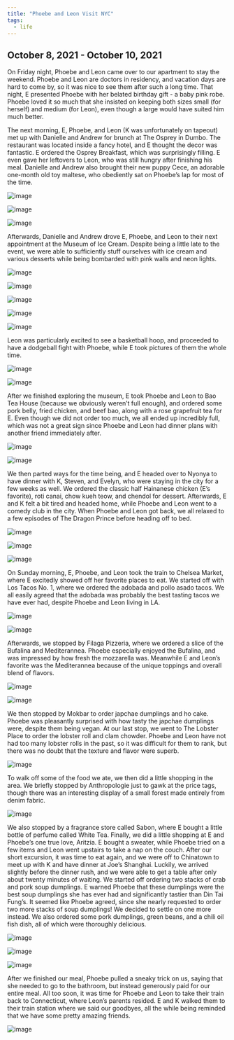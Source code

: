 ```yaml
---
title: "Phoebe and Leon Visit NYC"
tags:
  - life
---
```


## October 8, 2021 - October 10, 2021

On Friday night, Phoebe and Leon came over to our apartment to stay the weekend. Phoebe and Leon are doctors in residency, and vacation days are hard to come by, so it was nice to see them after such a long time. That night, E presented Phoebe with her belated birthday gift - a baby pink robe. Phoebe loved it so much that she insisted on keeping both sizes small (for herself) and medium (for Leon), even though a large would have suited him much better. 

The next morning, E, Phoebe, and Leon (K was unfortunately on tapeout) met up with Danielle and Andrew for brunch at The Osprey in Dumbo. The restaurant was located inside a fancy hotel, and E thought the decor was fantastic. E ordered the Osprey Breakfast, which was surprisingly filling. E even gave her leftovers to Leon, who was still hungry after finishing his meal. Danielle and Andrew also brought their new puppy Cece, an adorable one-month old toy maltese, who obediently sat on Phoebe’s lap for most of the time. 

![image](https://thumbnails-photos.amazon.com/v1/thumbnail/-njeXuL3QkKGOpWIRkvzYA?viewBox=703%2C937&ownerId=A162HQHSXNNQIH&groupShareToken=utZYY3mwTpGX7bOjEzZGtw.gC8ZExI67DaZhaH_9bzTAd)

![image](https://thumbnails-photos.amazon.com/v1/thumbnail/tVndyUqGR2y4LlcSRFDFdQ?viewBox=703%2C937&ownerId=A162HQHSXNNQIH&groupShareToken=utZYY3mwTpGX7bOjEzZGtw.gC8ZExI67DaZhaH_9bzTAd)

![image](https://thumbnails-photos.amazon.com/v1/thumbnail/TGXa2iYnQOCbXdREYNcb2Q?viewBox=1249%2C937&ownerId=A162HQHSXNNQIH&groupShareToken=utZYY3mwTpGX7bOjEzZGtw.gC8ZExI67DaZhaH_9bzTAd)

Afterwards, Danielle and Andrew drove E, Phoebe, and Leon to their next appointment at the Museum of Ice Cream. Despite being a little late to the event, we were able to sufficiently stuff ourselves with ice cream and various desserts while being bombarded with pink walls and neon lights. 

![image](https://thumbnails-photos.amazon.com/v1/thumbnail/2Oz0UKroSSuG3oXZK4XZ6Q?viewBox=703%2C937&ownerId=A162HQHSXNNQIH&groupShareToken=utZYY3mwTpGX7bOjEzZGtw.gC8ZExI67DaZhaH_9bzTAd)

![image](https://thumbnails-photos.amazon.com/v1/thumbnail/lsrcL_5HRHSrP7QvPm2GCA?viewBox=703%2C937&ownerId=A162HQHSXNNQIH&groupShareToken=utZYY3mwTpGX7bOjEzZGtw.gC8ZExI67DaZhaH_9bzTAd)

![image](https://thumbnails-photos.amazon.com/v1/thumbnail/nvz8vnU4Tiy3vbdGhHadgg?viewBox=1249%2C937&ownerId=A162HQHSXNNQIH&groupShareToken=utZYY3mwTpGX7bOjEzZGtw.gC8ZExI67DaZhaH_9bzTAd)

![image](https://thumbnails-photos.amazon.com/v1/thumbnail/_wiaeqQPRcasGeZqz8x7qw?viewBox=703%2C937&ownerId=A162HQHSXNNQIH&groupShareToken=utZYY3mwTpGX7bOjEzZGtw.gC8ZExI67DaZhaH_9bzTAd)

![image](https://thumbnails-photos.amazon.com/v1/thumbnail/zGFdshtyRnevdeMi3CDdZQ?viewBox=1249%2C937&ownerId=A162HQHSXNNQIH&groupShareToken=utZYY3mwTpGX7bOjEzZGtw.gC8ZExI67DaZhaH_9bzTAd)

Leon was particularly excited to see a basketball hoop, and proceeded to have a dodgeball fight with Phoebe, while E took pictures of them the whole time. 

![image](https://thumbnails-photos.amazon.com/v1/thumbnail/__zn8KiBRcugsOsZIw6l4g?viewBox=703%2C937&ownerId=A162HQHSXNNQIH&groupShareToken=utZYY3mwTpGX7bOjEzZGtw.gC8ZExI67DaZhaH_9bzTAd)

![image](https://thumbnails-photos.amazon.com/v1/thumbnail/QOr9aOg-Tr-ZWXGqxu8PWg?viewBox=1249%2C937&ownerId=A162HQHSXNNQIH&groupShareToken=utZYY3mwTpGX7bOjEzZGtw.gC8ZExI67DaZhaH_9bzTAd)

After we finished exploring the museum, E took Phoebe and Leon to Bao Tea House (because we obviously weren’t full enough), and ordered some pork belly, fried chicken, and beef bao, along with a rose grapefruit tea for E. Even though we did not order too much, we all ended up incredibly full, which was not a great sign since Phoebe and Leon had dinner plans with another friend immediately after. 

![image](https://thumbnails-photos.amazon.com/v1/thumbnail/KM2s5IuFQW2-5E7ahg08ow?viewBox=703%2C937&ownerId=A162HQHSXNNQIH&groupShareToken=utZYY3mwTpGX7bOjEzZGtw.gC8ZExI67DaZhaH_9bzTAd)

![image](https://thumbnails-photos.amazon.com/v1/thumbnail/ar29KO6tQViorjyXgAHhug?viewBox=703%2C937&ownerId=A162HQHSXNNQIH&groupShareToken=utZYY3mwTpGX7bOjEzZGtw.gC8ZExI67DaZhaH_9bzTAd)

We then parted ways for the time being, and E headed over to Nyonya to have dinner with K, Steven, and Evelyn, who were staying in the city for a few weeks as well. We ordered the classic half Hainanese chicken (E’s favorite), roti canai, chow kueh teow, and chendol for dessert. Afterwards, E and K felt a bit tired and headed home, while Phoebe and Leon went to a comedy club in the city. When Phoebe and Leon got back, we all relaxed to a few episodes of The Dragon Prince before heading off to bed. 

![image](https://thumbnails-photos.amazon.com/v1/thumbnail/0apD3EguRRqH5Syg5CO2Bg?viewBox=1249%2C937&ownerId=A162HQHSXNNQIH&groupShareToken=utZYY3mwTpGX7bOjEzZGtw.gC8ZExI67DaZhaH_9bzTAd)

![image](https://thumbnails-photos.amazon.com/v1/thumbnail/FTLFxPH_QYCgm5lUDielyA?viewBox=1249%2C937&ownerId=A162HQHSXNNQIH&groupShareToken=utZYY3mwTpGX7bOjEzZGtw.gC8ZExI67DaZhaH_9bzTAd)

![image](https://thumbnails-photos.amazon.com/v1/thumbnail/_XWlLlVSROK2ZyD-ayXVJw?viewBox=1249%2C937&ownerId=A162HQHSXNNQIH&groupShareToken=utZYY3mwTpGX7bOjEzZGtw.gC8ZExI67DaZhaH_9bzTAd)

On Sunday morning, E, Phoebe, and Leon took the train to Chelsea Market, where E excitedly showed off her favorite places to eat. We started off with Los Tacos No. 1, where we ordered the adobada and pollo asado tacos. We all easily agreed that the adobada was probably the best tasting tacos we have ever had, despite Phoebe and Leon living in LA. 

![image](https://thumbnails-photos.amazon.com/v1/thumbnail/gTcQiIvoTZ2tQBopFnuwiQ?viewBox=703%2C937&ownerId=A162HQHSXNNQIH&groupShareToken=utZYY3mwTpGX7bOjEzZGtw.gC8ZExI67DaZhaH_9bzTAd)

![image](https://thumbnails-photos.amazon.com/v1/thumbnail/4iE3NThESSWAWTonELUQjQ?viewBox=703%2C937&ownerId=A162HQHSXNNQIH&groupShareToken=utZYY3mwTpGX7bOjEzZGtw.gC8ZExI67DaZhaH_9bzTAd)

Afterwards, we stopped by Filaga Pizzeria, where we ordered a slice of the Bufalina and Mediterannea. Phoebe especially enjoyed the Bufalina, and was impressed by how fresh the mozzarella was. Meanwhile E and Leon’s favorite was the Mediterannea because of the unique toppings and overall blend of flavors. 

![image](https://thumbnails-photos.amazon.com/v1/thumbnail/EG0BMoRZS1CfroOFZBKZPw?viewBox=703%2C937&ownerId=A162HQHSXNNQIH&groupShareToken=utZYY3mwTpGX7bOjEzZGtw.gC8ZExI67DaZhaH_9bzTAd)

![image](https://thumbnails-photos.amazon.com/v1/thumbnail/01H86RwdRwuhOw74wEinlg?viewBox=703%2C937&ownerId=A162HQHSXNNQIH&groupShareToken=utZYY3mwTpGX7bOjEzZGtw.gC8ZExI67DaZhaH_9bzTAd)

We then stopped by Mokbar to order japchae dumplings and ho cake. Phoebe was pleasantly surprised with how tasty the japchae dumplings were, despite them being vegan. At our last stop, we went to The Lobster Place to order the lobster roll and clam chowder. Phoebe and Leon have not had too many lobster rolls in the past, so it was difficult for them to rank, but there was no doubt that the texture and flavor were superb. 

![image](https://thumbnails-photos.amazon.com/v1/thumbnail/gmL5APCDShKf8_6nsBsXgg?viewBox=703%2C937&ownerId=A162HQHSXNNQIH&groupShareToken=utZYY3mwTpGX7bOjEzZGtw.gC8ZExI67DaZhaH_9bzTAd)

To walk off some of the food we ate, we then did a little shopping in the area. We briefly stopped by Anthropologie just to gawk at the price tags, though there was an interesting display of a small forest made entirely from denim fabric. 

![image](https://thumbnails-photos.amazon.com/v1/thumbnail/nnRH9-j-RWmqAP7MDFfZng?viewBox=1249%2C937&ownerId=A162HQHSXNNQIH&groupShareToken=utZYY3mwTpGX7bOjEzZGtw.gC8ZExI67DaZhaH_9bzTAd)

We also stopped by a fragrance store called Sabon, where E bought a little bottle of perfume called White Tea. Finally, we did a little shopping at E and Phoebe’s one true love, Aritzia. E bought a sweater, while Phoebe tried on a few items and Leon went upstairs to take a nap on the couch. After our short excursion, it was time to eat again, and we were off to Chinatown to meet up with K and have dinner at Joe’s Shanghai. Luckily, we arrived slightly before the dinner rush, and we were able to get a table after only about twenty minutes of waiting. We started off ordering two stacks of crab and pork soup dumplings. E warned Phoebe that these dumplings were the best soup dumplings she has ever had and significantly tastier than Din Tai Fung’s. It seemed like Phoebe agreed, since she nearly requested to order two more stacks of soup dumplings! We decided to settle on one more instead. We also ordered some pork dumplings, green beans, and a chili oil fish dish, all of which were thoroughly delicious. 

![image](https://thumbnails-photos.amazon.com/v1/thumbnail/pZEc8vCvQXaulguUFDV6jQ?viewBox=1249%2C937&ownerId=A162HQHSXNNQIH&groupShareToken=utZYY3mwTpGX7bOjEzZGtw.gC8ZExI67DaZhaH_9bzTAd)

![image](https://thumbnails-photos.amazon.com/v1/thumbnail/QBtUoOuiSpKV6Bv0rtMKOg?viewBox=703%2C937&ownerId=A162HQHSXNNQIH&groupShareToken=utZYY3mwTpGX7bOjEzZGtw.gC8ZExI67DaZhaH_9bzTAd)

![image](https://thumbnails-photos.amazon.com/v1/thumbnail/0i0Ov6FiTJqHx_L5Q6y-xg?viewBox=1249%2C937&ownerId=A162HQHSXNNQIH&groupShareToken=utZYY3mwTpGX7bOjEzZGtw.gC8ZExI67DaZhaH_9bzTAd)

After we finished our meal, Phoebe pulled a sneaky trick on us, saying that she needed to go to the bathroom, but instead generously paid for our entire meal. All too soon, it was time for Phoebe and Leon to take their train back to Connecticut, where Leon’s parents resided. E and K walked them to their train station where we said our goodbyes, all the while being reminded that we have some pretty amazing friends. 

![image](https://thumbnails-photos.amazon.com/v1/thumbnail/34twJIujS9-bEq9SZ-_nRw?viewBox=703%2C937&ownerId=A162HQHSXNNQIH&groupShareToken=utZYY3mwTpGX7bOjEzZGtw.gC8ZExI67DaZhaH_9bzTAd)
